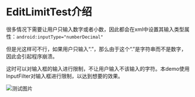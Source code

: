 # EditLimitTest介绍

很多情况下需要让用户只输入数字或者小数，因此都会在xml中设置其输入类型属性：`android:inputType="numberDecimal"`

但是光这样可不行，如果用户只输入“.”，那么由于这个“.”是字符串而不是数字，因此会引起程序崩溃。

这时可以对输入框的输入进行限制，不让用户输入不该输入的字符。本demo使用InputFilter对输入框进行限制，以达到想要的效果。

![测试图片](http://on2eediez.bkt.clouddn.com/test_editlimit.gif)


